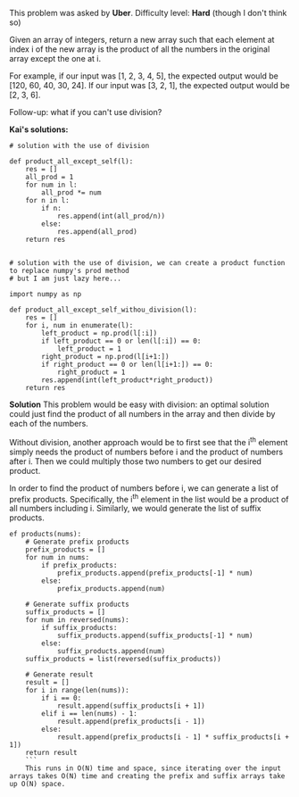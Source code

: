 This problem was asked by **Uber**. Difficulty level: **Hard** (though I don't think so)

Given an array of integers, return a new array such that each element at index i of the new array is the product of all the numbers in the original array except the one at i.

For example, if our input was [1, 2, 3, 4, 5], the expected output would be [120, 60, 40, 30, 24]. If our input was [3, 2, 1], the expected output would be [2, 3, 6].

Follow-up: what if you can't use division?

**Kai's solutions:**
```python3
# solution with the use of division

def product_all_except_self(l):
    res = []
    all_prod = 1
    for num in l:
        all_prod *= num
    for n in l:
        if n:
            res.append(int(all_prod/n))
        else:
            res.append(all_prod)
    return res
    
    
# solution with the use of division, we can create a product function to replace numpy's prod method
# but I am just lazy here...

import numpy as np

def product_all_except_self_withou_division(l):
    res = []
    for i, num in enumerate(l):
        left_product = np.prod(l[:i])
        if left_product == 0 or len(l[:i]) == 0:
            left_product = 1
        right_product = np.prod(l[i+1:])
        if right_product == 0 or len(l[i+1:]) == 0:
            right_product = 1
        res.append(int(left_product*right_product))
    return res
```
**Solution**
This problem would be easy with division: an optimal solution could just find the product of all numbers in the array and then divide by each of the numbers.

Without division, another approach would be to first see that the i<sup>th</sup> element simply needs the product of numbers before i and the product of numbers after i. Then we could multiply those two numbers to get our desired product.

In order to find the product of numbers before i, we can generate a list of prefix products. Specifically, the i<sup>th</sup> element in the list would be a product of all numbers including i. Similarly, we would generate the list of suffix products.

```python3
ef products(nums):
    # Generate prefix products
    prefix_products = []
    for num in nums:
        if prefix_products:
            prefix_products.append(prefix_products[-1] * num)
        else:
            prefix_products.append(num)

    # Generate suffix products
    suffix_products = []
    for num in reversed(nums):
        if suffix_products:
            suffix_products.append(suffix_products[-1] * num)
        else:
            suffix_products.append(num)
    suffix_products = list(reversed(suffix_products))

    # Generate result
    result = []
    for i in range(len(nums)):
        if i == 0:
            result.append(suffix_products[i + 1])
        elif i == len(nums) - 1:
            result.append(prefix_products[i - 1])
        else:
            result.append(prefix_products[i - 1] * suffix_products[i + 1])
    return result
    ```
    This runs in O(N) time and space, since iterating over the input arrays takes O(N) time and creating the prefix and suffix arrays take up O(N) space.
